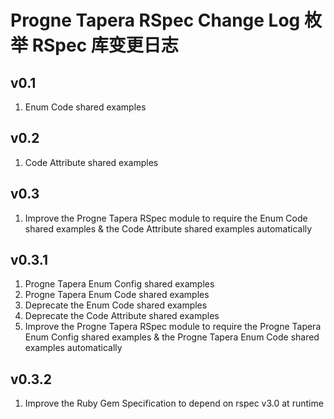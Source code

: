 # Progne Tapera RSpec Change Log 枚举 RSpec 库变更日志

## v0.1
1. Enum Code shared examples

## v0.2
1. Code Attribute shared examples

## v0.3
1. Improve the Progne Tapera RSpec module to require the Enum Code shared examples & the Code Attribute shared examples automatically

## v0.3.1
1. Progne Tapera Enum Config shared examples
2. Progne Tapera Enum Code shared examples
3. Deprecate the Enum Code shared examples
4. Deprecate the Code Attribute shared examples
5. Improve the Progne Tapera RSpec module to require the Progne Tapera Enum Config shared examples & the Progne Tapera Enum Code shared examples automatically

## v0.3.2
1. Improve the Ruby Gem Specification to depend on rspec v3.0 at runtime
